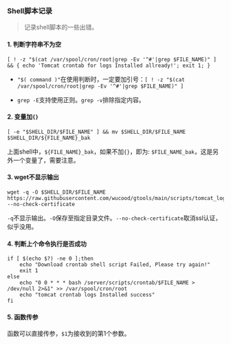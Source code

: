 ### Shell脚本记录

> 记录shell脚本的一些出错。

#### 1. 判断字符串不为空

```
[ ! -z "$(cat /var/spool/cron/root|grep -Ev '^#'|grep $FILE_NAME)" ] && { echo 'Tomcat crontab for logs Installed allready!'; exit 1; }
```

- `"$( command )"`在使用判断时，一定要加引号：`[ ! -z "$(cat /var/spool/cron/root|grep -Ev '^#'|grep $FILE_NAME)" ]`

- `grep -E`支持使用正则。`grep -v`排除指定内容。

#### 2. 变量加`{}`

```
[ -e "$SHELL_DIR/$FILE_NAME" ] && mv $SHELL_DIR/$FILE_NAME $SHELL_DIR/${FILE_NAME}_bak
```

上面shell中，`${FILE_NAME}_bak`，如果不加`{}`，即为: `$FILE_NAME_bak`，这是另外一个变量了，需要注意。

#### 3. wget不显示输出

```
wget -q -O $SHELL_DIR/$FILE_NAME https://raw.githubusercontent.com/wucood/gtools/main/scripts/tomcat_logs/tomcat_cron_logs.sh --no-check-certificate
```

`-q`不显示输出。`-O`保存至指定目录文件。`--no-check-certificate`取消ssl认证，似乎没用。

#### 4. 判断上个命令执行是否成功

```
if [ $(echo $?) -ne 0 ];then
    echo "Download crontab shell script Failed, Please try again!"
    exit 1
else
    echo "0 0 * * * bash /server/scripts/crontab/$FILE_NAME > /dev/null 2>&1" >> /var/spool/cron/root
    echo "tomcat crontab logs Installed success"
fi
```

#### 5. 函数传参

函数可以直接传参，`$1`为接收到的第1个参数。

